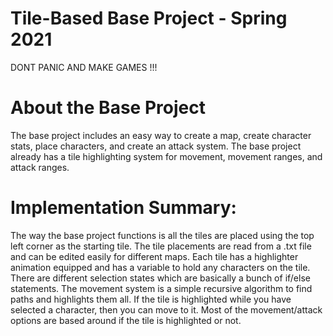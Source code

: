# Tile-Based Base Project - Spring 2021

DONT PANIC AND MAKE GAMES !!!

# About the Base Project

The base project includes an easy way to create a map, create character stats, place characters, and create an attack system. The base project already has a tile highlighting system for movement, movement ranges, and attack ranges.

# Implementation Summary:
The way the base project functions is all the tiles are placed using the top left corner as the starting tile. The tile placements are read from a .txt file and can be edited easily for different maps. Each tile has a highlighter animation equipped and has a variable to hold any characters on the tile. There are different selection states which are basically a bunch of if/else statements. The movement system is a simple recursive algorithm to find paths and highlights them all. If the tile is highlighted while you have selected a character, then you can move to it. Most of the movement/attack options are based around if the tile is highlighted or not.
